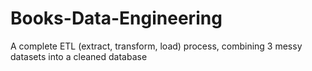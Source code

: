 # Books-Data-Engineering
A complete ETL (extract, transform, load) process, combining 3 messy datasets into a cleaned database
